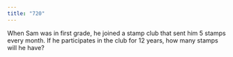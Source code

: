 ```yaml
---
title: "720"
---
```

When Sam was in first grade, he joined a stamp club that sent him 5 stamps every month. If he participates in the club for 12 years, how many stamps will he have?

